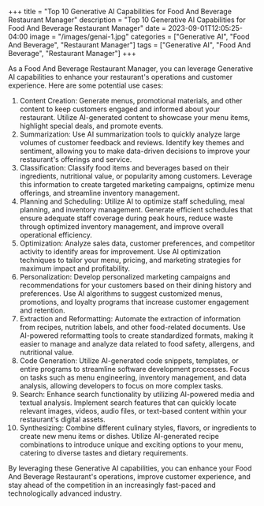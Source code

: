 +++
title = "Top 10 Generative AI Capabilities for Food And Beverage Restaurant Manager"
description = "Top 10 Generative AI Capabilities for Food And Beverage Restaurant Manager"
date = 2023-09-01T12:05:25-04:00
image = "/images/genai-1.jpg"
categories = ["Generative AI", "Food And Beverage", "Restaurant Manager"]
tags = ["Generative AI", "Food And Beverage", "Restaurant Manager"]
+++

As a Food And Beverage Restaurant Manager, you can leverage Generative AI capabilities to enhance your restaurant's operations and customer experience. Here are some potential use cases:

1. Content Creation: Generate menus, promotional materials, and other content to keep customers engaged and informed about your restaurant. Utilize AI-generated content to showcase your menu items, highlight special deals, and promote events.
2. Summarization: Use AI summarization tools to quickly analyze large volumes of customer feedback and reviews. Identify key themes and sentiment, allowing you to make data-driven decisions to improve your restaurant's offerings and service.
3. Classification: Classify food items and beverages based on their ingredients, nutritional value, or popularity among customers. Leverage this information to create targeted marketing campaigns, optimize menu offerings, and streamline inventory management.
4. Planning and Scheduling: Utilize AI to optimize staff scheduling, meal planning, and inventory management. Generate efficient schedules that ensure adequate staff coverage during peak hours, reduce waste through optimized inventory management, and improve overall operational efficiency.
5. Optimization: Analyze sales data, customer preferences, and competitor activity to identify areas for improvement. Use AI optimization techniques to tailor your menu, pricing, and marketing strategies for maximum impact and profitability.
6. Personalization: Develop personalized marketing campaigns and recommendations for your customers based on their dining history and preferences. Use AI algorithms to suggest customized menus, promotions, and loyalty programs that increase customer engagement and retention.
7. Extraction and Reformatting: Automate the extraction of information from recipes, nutrition labels, and other food-related documents. Use AI-powered reformatting tools to create standardized formats, making it easier to manage and analyze data related to food safety, allergens, and nutritional value.
8. Code Generation: Utilize AI-generated code snippets, templates, or entire programs to streamline software development processes. Focus on tasks such as menu engineering, inventory management, and data analysis, allowing developers to focus on more complex tasks.
9. Search: Enhance search functionality by utilizing AI-powered media and textual analysis. Implement search features that can quickly locate relevant images, videos, audio files, or text-based content within your restaurant's digital assets.
10. Synthesizing: Combine different culinary styles, flavors, or ingredients to create new menu items or dishes. Utilize AI-generated recipe combinations to introduce unique and exciting options to your menu, catering to diverse tastes and dietary requirements.

By leveraging these Generative AI capabilities, you can enhance your Food And Beverage Restaurant's operations, improve customer experience, and stay ahead of the competition in an increasingly fast-paced and technologically advanced industry.